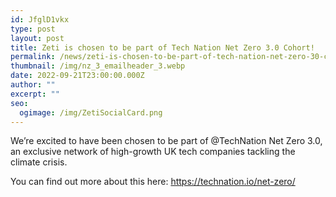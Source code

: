 ```yaml
---
id: JfglD1vkx
type: post
layout: post
title: Zeti is chosen to be part of Tech Nation Net Zero 3.0 Cohort!
permalink: /news/zeti-is-chosen-to-be-part-of-tech-nation-net-zero-30-cohort/
thumbnail: /img/nz_3_emailheader_3.webp
date: 2022-09-21T23:00:00.000Z
author: ""
excerpt: ""
seo:
  ogimage: /img/ZetiSocialCard.png
---
```

We’re excited to have been chosen to be part of @TechNation Net Zero 3.0, an exclusive network of high-growth UK tech companies tackling the climate crisis.

You can find out more about this here: <https://technation.io/net-zero/>
